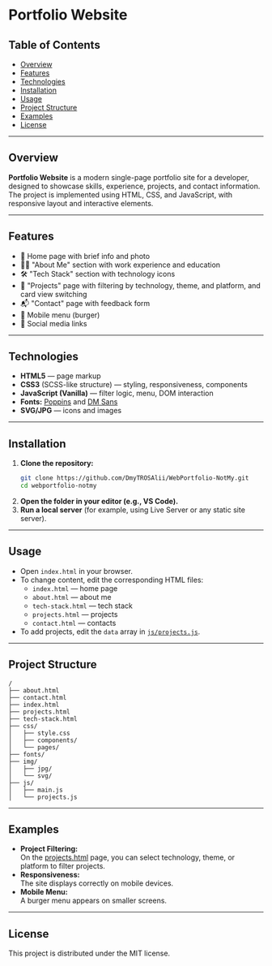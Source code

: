 # Portfolio Website

## Table of Contents
- [Overview](#overview)
- [Features](#features)
- [Technologies](#technologies)
- [Installation](#installation)
- [Usage](#usage)
- [Project Structure](#project-structure)
- [Examples](#examples)
- [License](#license)

---

## Overview

**Portfolio Website** is a modern single-page portfolio site for a developer, designed to showcase skills, experience, projects, and contact information. The project is implemented using HTML, CSS, and JavaScript, with responsive layout and interactive elements.

---

## Features

- 📄 Home page with brief info and photo
- 🧑‍💻 "About Me" section with work experience and education
- 🛠️ "Tech Stack" section with technology icons
- 📂 "Projects" page with filtering by technology, theme, and platform, and card view switching
- 📬 "Contact" page with feedback form
- 🌙 Mobile menu (burger)
- 🔗 Social media links

---

## Technologies

- **HTML5** — page markup
- **CSS3** (SCSS-like structure) — styling, responsiveness, components
- **JavaScript (Vanilla)** — filter logic, menu, DOM interaction
- **Fonts:** [Poppins](fonts/Poppins/) and [DM Sans](fonts/DM_Sans/)
- **SVG/JPG** — icons and images

---

## Installation

1. **Clone the repository:**
   ```sh
   git clone https://github.com/DmyTROSAlii/WebPortfolio-NotMy.git
   cd webportfolio-notmy
   ```
2. **Open the folder in your editor (e.g., VS Code).**
3. **Run a local server** (for example, using Live Server or any static site server).

---

## Usage

- Open `index.html` in your browser.
- To change content, edit the corresponding HTML files:  
  - `index.html` — home page  
  - `about.html` — about me  
  - `tech-stack.html` — tech stack  
  - `projects.html` — projects  
  - `contact.html` — contacts
- To add projects, edit the `data` array in [`js/projects.js`](js/projects.js).

---

## Project Structure

```
/
├── about.html
├── contact.html
├── index.html
├── projects.html
├── tech-stack.html
├── css/
│   ├── style.css
│   ├── components/
│   └── pages/
├── fonts/
├── img/
│   ├── jpg/
│   └── svg/
├── js/
│   ├── main.js
│   └── projects.js
```

---

## Examples

- **Project Filtering:**  
  On the [projects.html](projects.html) page, you can select technology, theme, or platform to filter projects.
- **Responsiveness:**  
  The site displays correctly on mobile devices.
- **Mobile Menu:**  
  A burger menu appears on smaller screens.

---

## License

This project is distributed under the MIT license.
